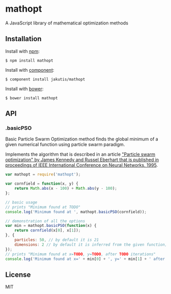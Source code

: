 # mathopt

A JavaScript library of mathematical optimization methods

## Installation

  Install with [npm](http://npmjs.org):

    $ npm install mathopt

  Install with [component](http://component.io):

    $ component install jakutis/mathopt

  Install with [bower](http://bower.io):

    $ bower install mathopt

## API

### .basicPSO

Basic Particle Swarm Optimization method finds the global minimum of a given numerical function using particle swarm paradigm.

Implements the algorithm that is described in an article ["Particle swarm optimization" by James Kennedy and Russel Eberhart that is published in proceedings of IEEE International Conference on Neural Networks, 1995](http://ieeexplore.ieee.org/xpls/abs_all.jsp?arnumber=488968).

```javascript
var mathopt = require('mathopt');

var cornfield = function(x, y) {
    return Math.abs(x - 100) + Math.abs(y - 100);
};

// basic usage
// prints "Minimum found at TODO"
console.log('Minimum found at ', mathopt.basicPSO(cornfield));

// demonstration of all the options
var min = mathopt.basicPSO(function(x) {
    return cornfield(x[0], x[1]);
}, {
    particles: 50, // by default it is 21
    dimensions: 2 // by default it is inferred from the given function; when specified - the given function must accept a vector
});
// prints "Minimum found at x=TODO, y=TODO, after TODO iterations"
console.log('Minimum found at x=' + min[0] + ', y=' + min[1] + ' after ' + min.iterations + ' iterations');
```

## License

MIT
